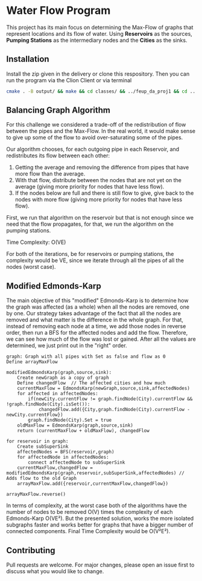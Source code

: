 # Water Flow Program

This project has its main focus on determining the Max-Flow of graphs that represent locations and its flow of water. Using **Reservoirs** as the sources, **Pumping Stations** as the intermediary nodes and the **Cities** as the sinks. 

## Installation

Install the zip given in the delivery or clone this respository. Then you can run the program via the Clion Client or via terminal

```bash
cmake . -B output/ && make && cd classes/ && ../feup_da_proj1 && cd ..
```

## Balancing Graph Algorithm

For this challenge we considered a trade-off of the redistribution of flow between the pipes and the Max-Flow. In the real world, it would make sense to give up some of the flow to avoid over-saturating some of the pipes.

Our algorithm chooses, for each outgoing pipe in each Reservoir, and redistributes its flow between each other:
1. Getting the average and removing the difference from pipes that have more flow than the average.
2. With that flow, distribute between the nodes that are not yet on the average (giving more priority for nodes that have less flow).
3. If the nodes below are full and there is still flow to give, give back to the nodes with more flow (giving more priority for nodes that have less flow). 

First, we run that algorithm on the reservoir but that is not enough since we need that the flow propagates, for that, we run the algorithm on the pumping stations.

Time Complexity: O(VE)<br> 

For both of the iterations, be for reservoirs or pumping stations, the complexity would be VE, since we iterate through all the pipes of all the nodes (worst case).


## Modified Edmonds-Karp

The main objective of this "modified" Edmonds-Karp is to determine how the graph was affected (as a whole) when all the nodes are removed, one by one. Our strategy takes advantage of the fact that all the nodes are removed and what matter is the difference in the whole graph. For that, instead of removing each node at a time, we add those nodes in reverse order, then run a BFS for the affected nodes and add the flow. Therefore, we can see how much of the flow was lost or gained. After all the values are determined, we just print out in the "right" order.

```
graph: Graph with all pipes with Set as false and flow as 0
Define arrayMaxFlow

modifiedEdmondsKarp(graph,source,sink):
    Create newGraph as a copy of graph
    Define changedFlow  // The affected cities and how much
    currentMaxFlow = EdmondsKarp(newGraph,source,sink,affectedNodes)
    for affected in affectedNodes:
        if(newCity.currentFlow != graph.findNode(City).currentFlow && !graph.findNode(City).isSet()):
            changedFlow.add({City,graph.findNode(City).currentFlow - newCity.currentFlow})
        graph.findNode(City).Set = true
    oldMaxFlow = EdmondsKarp(graph,source,sink)
    return (currentMaxFlow + oldMaxFlow), changedFlow

for reservoir in graph:
    Create subSuperSink
    affectedNodes = BFS(reservoir,graph)
    for affectedNode in affectedNodes:
        connect affectedNode to subSuperSink
    currentMaxFlow,changedFlow = modifiedEdmondsKarp(graph,reservoir,subSuperSink,affectedNodes) // Adds flow to the old Graph
    arrayMaxFlow.add({reservoir,currentMaxFlow,changedFlow})

arrayMaxFlow.reverse()
```

In terms of complexity, at the worst case both of the algorithms have the number of nodes to be removed O(V) times the complexity of each Edmonds-Karp O(VE²). But the presented solution, works the more isolated subgraphs faster and works better for  graphs that have a bigger number of connected components. Final Time Complexity would be O(V²E²).

## Contributing

Pull requests are welcome. For major changes, please open an issue first
to discuss what you would like to change.
